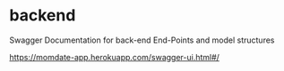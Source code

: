 # backend

Swagger Documentation for back-end End-Points and model structures

https://momdate-app.herokuapp.com/swagger-ui.html#/
